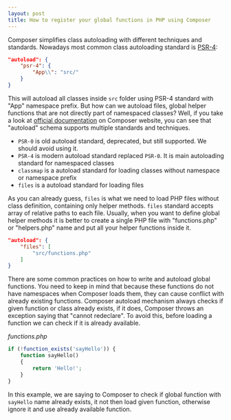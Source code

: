 ```yaml
---
layout: post
title: How to register your global functions in PHP using Composer
---
```


Composer simplifies class autoloading with different techniques and standards. Nowadays most common class autoloading standard is [PSR-4](https://www.php-fig.org/psr/psr-4/):
```json
"autoload": {
    "psr-4": {
        "App\\": "src/"
    }
}
```

<!--more-->

This will autoload all classes inside `src` folder using PSR-4 standard with "App" namespace prefix.
But how can we autoload files, global helper functions that are not directly part of namespaced classes?
Well, if you take a look at [official documentation](https://getcomposer.org/doc/04-schema.md#autoload) on Composer website, you can see that "autoload" schema supports multiple standards and techniques.
* `PSR-0` is old autoload standard, deprecated, but still supported. We should avoid using it.
* `PSR-4` is modern autoload standard replaced `PSR-0`. It is main autoloading standard for namespaced classes
* `classmap` is a autoload standard for loading classes without namespace or namespace prefix
* `files` is a autoload standard for loading files

As you can already guess, `files` is what we need to load PHP files without class definition, containing only helper methods. `files` standard accepts array of relative paths to each file.
Usually, when you want to define global helper methods it is better to create a single PHP file with "functions.php" or "helpers.php" name and put all your helper functions inside it.
```json
"autoload": {
    "files": [
        "src/functions.php"
    ]
}
```
There are some common practices on how to write and autoload global functions. You need to keep in mind that because these functions do not have namespaces when Composer loads them, they can cause conflict with already existing functions. Composer autoload mechanism always checks if given function or class already exists, if it does, Composer throws an exception saying that "cannot redeclare".
To avoid this, before loading a function we can check if it is already available.

*functions.php*
```php
if (!function_exists('sayHello')) {
    function sayHello()
    {
        return 'Hello!';
    }
}
```

In this example, we are saying to Composer to check if global function with `sayHello` name already exists, it not then load given function, otherwise ignore it and use already available function.